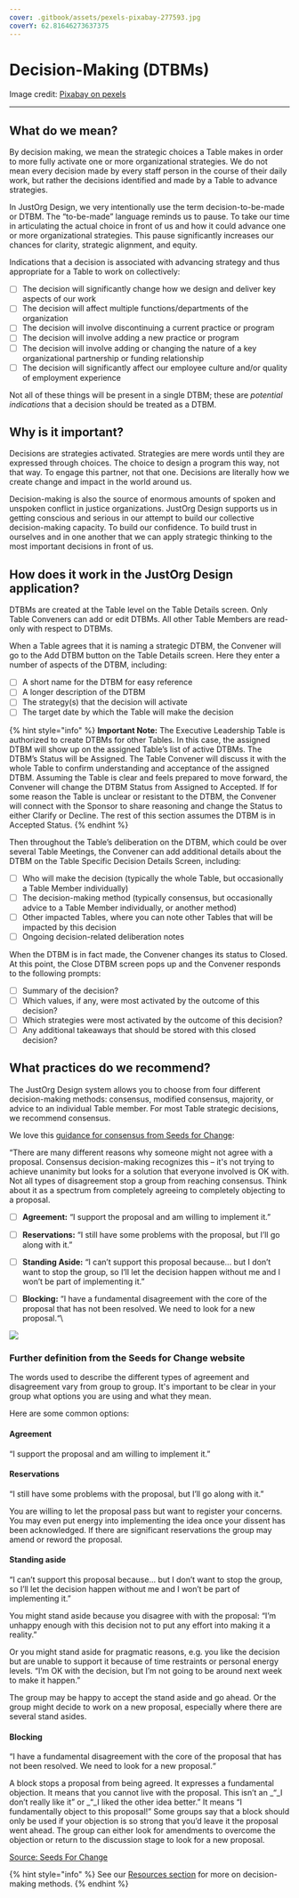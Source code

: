 ```yaml
---
cover: .gitbook/assets/pexels-pixabay-277593.jpg
coverY: 62.81646273637375
---
```


# Decision-Making (DTBMs)

Image credit: [Pixabay on pexels](https://www.pexels.com/photo/architecture-black-and-white-challenge-chance-277593/)

****

## **What do we mean?**

By decision making, we mean the strategic choices a Table makes in order to more fully activate one or more organizational strategies. We do not mean every decision made by every staff person in the course of their daily work, but rather the decisions identified and made by a Table to advance strategies.

In JustOrg Design, we very intentionally use the term decision-to-be-made or DTBM. The “to-be-made” language reminds us to pause. To take our time in articulating the actual choice in front of us and how it could advance one or more organizational strategies. This pause significantly increases our chances for clarity, strategic alignment, and equity.

Indications that a decision is associated with advancing strategy and thus appropriate for a Table to work on collectively:

* [ ] The decision will significantly change how we design and deliver key aspects of our work
* [ ] The decision will affect multiple functions/departments of the organization
* [ ] The decision will involve discontinuing a current practice or program
* [ ] The decision will involve adding a new practice or program
* [ ] The decision will involve adding or changing the nature of a key organizational partnership or funding relationship
* [ ] The decision will significantly affect our employee culture and/or quality of employment experience

Not all of these things will be present in a single DTBM; these are _potential indications_ that a decision should be treated as a DTBM.

## **Why is it important?**

Decisions are strategies activated. Strategies are mere words until they are expressed through choices. The choice to design a program this way, not that way. To engage this partner, not that one. Decisions are literally how we create change and impact in the world around us.

Decision-making is also the source of enormous amounts of spoken and unspoken conflict in justice organizations. JustOrg Design supports us in getting conscious and serious in our attempt to build our collective decision-making capacity. To build our confidence. To build trust in ourselves and in one another that we can apply strategic thinking to the most important decisions in front of us.

## **How does it work in the JustOrg Design application?**

DTBMs are created at the Table level on the Table Details screen. Only Table Conveners can add or edit DTBMs. All other Table Members are read-only with respect to DTBMs.

When a Table agrees that it is naming a strategic DTBM, the Convener will go to the Add DTBM button on the Table Details screen. Here they enter a number of aspects of the DTBM, including:

* [ ] A short name for the DTBM for easy reference
* [ ] A longer description of the DTBM
* [ ] The strategy(s) that the decision will activate
* [ ] The target date by which the Table will make the decision

{% hint style="info" %}
**Important Note:** The Executive Leadership Table is authorized to create DTBMs for other Tables. In this case, the assigned DTBM will show up on the assigned Table’s list of active DTBMs. The DTBM’s Status will be Assigned. The Table Convener will discuss it with the whole Table to confirm understanding and acceptance of the assigned DTBM. Assuming the Table is clear and feels prepared to move forward, the Convener will change the DTBM Status from Assigned to Accepted. If for some reason the Table is unclear or resistant to the DTBM, the Convener will connect with the Sponsor to share reasoning and change the Status to either Clarify or Decline. The rest of this section assumes the DTBM is in Accepted Status.
{% endhint %}

Then throughout the Table’s deliberation on the DTBM, which could be over several Table Meetings, the Convener can add additional details about the DTBM on the Table Specific Decision Details Screen, including:

* [ ] Who will make the decision (typically the whole Table, but occasionally a Table Member individually)
* [ ] The decision-making method (typically consensus, but occasionally advice to a Table Member individually, or another method)
* [ ] Other impacted Tables, where you can note other Tables that will be impacted by this decision
* [ ] Ongoing decision-related deliberation notes

When the DTBM is in fact made, the Convener changes its status to Closed. At this point, the Close DTBM screen pops up and the Convener responds to the following prompts:

* [ ] Summary of the decision?
* [ ] Which values, if any, were most activated by the outcome of this decision?
* [ ] Which strategies were most activated by the outcome of this decision?
* [ ] Any additional takeaways that should be stored with this closed decision?

## **What practices do we recommend?**

The JustOrg Design system allows you to choose from four different decision-making methods: consensus, modified consensus, majority, or advice to an individual Table member. For most Table strategic decisions, we recommend consensus.

We love this [guidance for consensus from Seeds for Change](https://www.seedsforchange.org.uk/consensus#agreement):

“There are many different reasons why someone might not agree with a proposal. Consensus decision-making recognizes this – it's not trying to achieve unanimity but looks for a solution that everyone involved is OK with. Not all types of disagreement stop a group from reaching consensus. Think about it as a spectrum from completely agreeing to completely objecting to a proposal.

* [ ] **Agreement:** “I support the proposal and am willing to implement it.”
* [ ] **Reservations:** “I still have some problems with the proposal, but I’ll go along with it.”
* [ ] **Standing Aside:** “I can’t support this proposal because... but I don’t want to stop the group, so I’ll let the decision happen without me and I won’t be part of implementing it.”
* [ ] **Blocking:** “I have a fundamental disagreement with the core of the proposal that has not been resolved. We need to look for a new proposal.“\


![](.gitbook/assets/3.jpeg)

### Further definition from the Seeds for Change website

The words used to describe the different types of agreement and disagreement vary from group to group. It's important to be clear in your group what options you are using and what they mean.

Here are some common options:

#### **Agreement**

“I support the proposal and am willing to implement it.”

#### **Reservations**

“I still have some problems with the proposal, but I’ll go along with it.”

You are willing to let the proposal pass but want to register your concerns. You may even put energy into implementing the idea once your dissent has been acknowledged. If there are significant reservations the group may amend or reword the proposal.

#### **Standing aside**

“I can’t support this proposal because... but I don’t want to stop the group, so I’ll let the decision happen without me and I won’t be part of implementing it.”

You might stand aside because you disagree with with the proposal: “I’m unhappy enough with this decision not to put any effort into making it a reality.”

Or you might stand aside for pragmatic reasons, e.g. you like the decision but are unable to support it because of time restraints or personal energy levels. “I’m OK with the decision, but I’m not going to be around next week to make it happen.”

The group may be happy to accept the stand aside and go ahead. Or the group might decide to work on a new proposal, especially where there are several stand asides.

#### **Blocking**

“I have a fundamental disagreement with the core of the proposal that has not been resolved. We need to look for a new proposal.“

A block stops a proposal from being agreed. It expresses a fundamental objection. It means that you cannot live with the proposal. This isn’t an _“_I don’t really like it” or _“_I liked the other idea better.” It means “I fundamentally object to this proposal!” Some groups say that a block should only be used if your objection is so strong that you’d leave it the proposal went ahead. The group can either look for amendments to overcome the objection or return to the discussion stage to look for a new proposal.

[Source: Seeds For Change](https://www.seedsforchange.org.uk/consensus#agreement)

{% hint style="info" %}
See our [Resources section](resources.md#decision-making-resources) for more on decision-making methods.&#x20;
{% endhint %}

